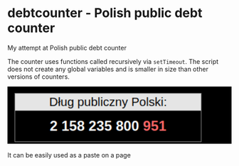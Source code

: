 # debtcounter - Polish public debt counter

My attempt at Polish public debt counter

The counter uses functions called recursively via <code>setTimeout</code>. The script does not create any global variables and is smaller in size than other versions of counters.

<p align="left">
<img src="debtcounter.gif"   width="550" style="max-width: 100%;max-height: 100%;">
</p>

It can be easily used as a paste on a page
